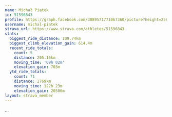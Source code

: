 ```yaml
---
name: Michał Piątek
id: 51596843
profile: https://graph.facebook.com/3089571771067360/picture?height=256&width=256
username: michal-piatek
strava_url: https://www.strava.com/athletes/51596843
stats:
  biggest_ride_distance: 109.74km
  biggest_climb_elevation_gain: 614.4m
  recent_ride_totals:
    count: 5
    distance: 205.16km
    moving_time: '09h 02m'
    elevation_gain: 703m
  ytd_ride_totals:
    count: 71
    distance: 2769km
    moving_time: 122h 23m
    elevation_gain: 20506m
layout: strava_member
--- 
```

...
